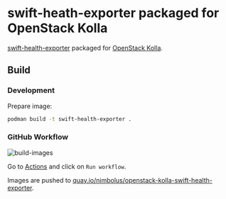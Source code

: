 # swift-heath-exporter packaged for OpenStack Kolla

[swift-health-exporter](https://github.com/sapcc/swift-health-exporter) packaged for [OpenStack Kolla](https://docs.openstack.org/kolla/latest/index.html).

## Build

### Development

Prepare image:
```sh
podman build -t swift-health-exporter .
```

### GitHub Workflow

![build-images](https://github.com/nimbolus/openstack-kolla-swift-health-exporter/actions/workflows/build.yml/badge.svg)

Go to [Actions](https://github.com/nimbolus/openstack-kolla-swift-health-exporter/actions/workflows/build.yml) and click on `Run workflow`.

Images are pushed to [quay.io/nimbolus/openstack-kolla-swift-health-exporter](https://quay.io/repository/nimbolus/openstack-kolla-swift-health-exporter).
